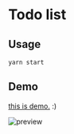 Todo list
===
## Usage
```
yarn start
```
## Demo
[this is demo.](http://sh1zuku-todo.csie.io) :)

![preview](https://i.imgur.com/8iywFA9.png)

